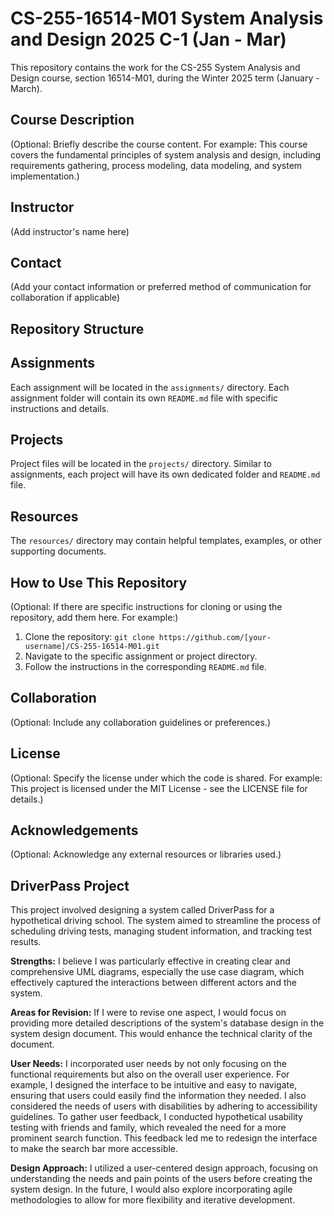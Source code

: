 # CS-255-16514-M01 System Analysis and Design 2025 C-1 (Jan - Mar)

This repository contains the work for the CS-255 System Analysis and Design course, section 16514-M01, during the Winter 2025 term (January - March).

## Course Description

(Optional: Briefly describe the course content.  For example: This course covers the fundamental principles of system analysis and design, including requirements gathering, process modeling, data modeling, and system implementation.)

## Instructor

(Add instructor's name here)

## Contact

(Add your contact information or preferred method of communication for collaboration if applicable)

## Repository Structure
## Assignments

Each assignment will be located in the `assignments/` directory.  Each assignment folder will contain its own `README.md` file with specific instructions and details.

## Projects

Project files will be located in the `projects/` directory.  Similar to assignments, each project will have its own dedicated folder and `README.md` file.

## Resources

The `resources/` directory may contain helpful templates, examples, or other supporting documents.

## How to Use This Repository

(Optional:  If there are specific instructions for cloning or using the repository, add them here. For example:)

1. Clone the repository: `git clone https://github.com/[your-username]/CS-255-16514-M01.git`
2. Navigate to the specific assignment or project directory.
3. Follow the instructions in the corresponding `README.md` file.

## Collaboration

(Optional: Include any collaboration guidelines or preferences.)

## License

(Optional: Specify the license under which the code is shared.  For example:  This project is licensed under the MIT License - see the LICENSE file for details.)


## Acknowledgements

(Optional:  Acknowledge any external resources or libraries used.)

## DriverPass Project

This project involved designing a system called DriverPass for a hypothetical driving school. The system aimed to streamline the process of scheduling driving tests, managing student information, and tracking test results.

**Strengths:** I believe I was particularly effective in creating clear and comprehensive UML diagrams, especially the use case diagram, which effectively captured the interactions between different actors and the system.

**Areas for Revision:** If I were to revise one aspect, I would focus on providing more detailed descriptions of the system's database design in the system design document. This would enhance the technical clarity of the document.

**User Needs:** I incorporated user needs by not only focusing on the functional requirements but also on the overall user experience. For example, I designed the interface to be intuitive and easy to navigate, ensuring that users could easily find the information they needed. I also considered the needs of users with disabilities by adhering to accessibility guidelines. To gather user feedback, I conducted hypothetical usability testing with friends and family, which revealed the need for a more prominent search function. This feedback led me to redesign the interface to make the search bar more accessible.

**Design Approach:** I utilized a user-centered design approach, focusing on understanding the needs and pain points of the users before creating the system design. In the future, I would also explore incorporating agile methodologies to allow for more flexibility and iterative development.


